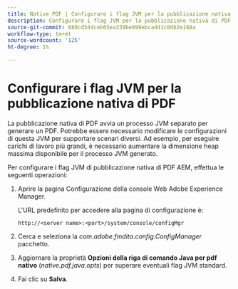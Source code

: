 ```yaml
---
title: Native PDF | Configurare i flag JVM per la pubblicazione nativa di PDF
description: Configurare i flag JVM per la pubblicazione nativa di PDF
source-git-commit: 880cd344ceb65ea339be699ebcad41c0d62e168a
workflow-type: tm+mt
source-wordcount: '125'
ht-degree: 1%

---
```


# Configurare i flag JVM per la pubblicazione nativa di PDF

La pubblicazione nativa di PDF avvia un processo JVM separato per generare un PDF. Potrebbe essere necessario modificare le configurazioni di questa JVM per supportare scenari diversi. Ad esempio, per eseguire carichi di lavoro più grandi, è necessario aumentare la dimensione heap massima disponibile per il processo JVM generato.

Per configurare i flag JVM di pubblicazione nativa di PDF AEM, effettua le seguenti operazioni:

1. Aprire la pagina Configurazione della console Web Adobe Experience Manager.

   L&#39;URL predefinito per accedere alla pagina di configurazione è:

   ```http
   http://<server name>:<port>/system/console/configMgr
   ```

1. Cerca e seleziona la *com.adobe.fmdita.config.ConfigManager* pacchetto.

1. Aggiornare la proprietà **Opzioni della riga di comando Java per pdf nativo** (*native.pdf.java.opts*) per superare eventuali flag JVM standard.



1. Fai clic su **Salva**.
